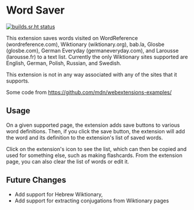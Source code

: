 # Word Saver

[![builds.sr.ht status](https://builds.sr.ht/~gbear605/word-saver.svg)](https://builds.sr.ht/~gbear605/word-saver?)

This extension saves words visited on WordReference (wordreference.com), Wiktionary (wiktionary.org), bab.la, Glosbe (glosbe.com), German Everyday (germaneveryday.com), and Larousse (larousse.fr) to a text list. Currently the only Wiktionary sites supported are English, German, Polish, Russian, and Swedish.

This extension is not in any way associated with any of the sites that it supports.

Some code from https://github.com/mdn/webextensions-examples/

## Usage

On a given supported page, the extension adds save buttons to various word definitions. Then, if you click the save button, the extension will add the word and its definition to the extension's list of saved words. 

Click on the extension's icon to see the list, which can then be copied and used for something else, such as making flashcards. From the extension page, you can also clear the list of words or edit it.

## Future Changes

* Add support for Hebrew Wiktionary, 
* Add support for extracting conjugations from Wiktionary pages
